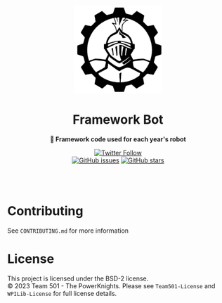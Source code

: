<div align="center">
	<a href="http://powerknights.com/">
		<img src="./black-powerKnights-logo.png" width="200" height="200">
	</a>
	<h1>Framework Bot</h1>
	<p>
		<b>🤖 Framework code used for each year's robot</b>
	</p>
    <a href="https://twitter.com/PowerKnights501"><img alt="Twitter Follow" src="https://img.shields.io/twitter/follow/PowerKnights501?style=social"></a>
    <br>
    <a href="https://github.com/Team-501-The-PowerKnights/2023-robot/issues"><img alt="GitHub issues" src="https://img.shields.io/github/issues/Team-501-The-PowerKnights/2020-robot"></a>
    <a href="https://github.com/Team-501-The-PowerKnights/2023-robot/stargazers"><img alt="GitHub stars" src="https://img.shields.io/github/stars/Team-501-The-PowerKnights/2020-Robot?style=social"></a>
    <br>
	<br>
	<br>
	<br>
</div>

# Contributing

See `CONTRIBUTING.md` for more information

# License

This project is licensed under the BSD-2 license.
<br>
&copy; 2023 Team 501 - The PowerKnights. Please see `Team501-License` and `WPILib-License` for full license details.
